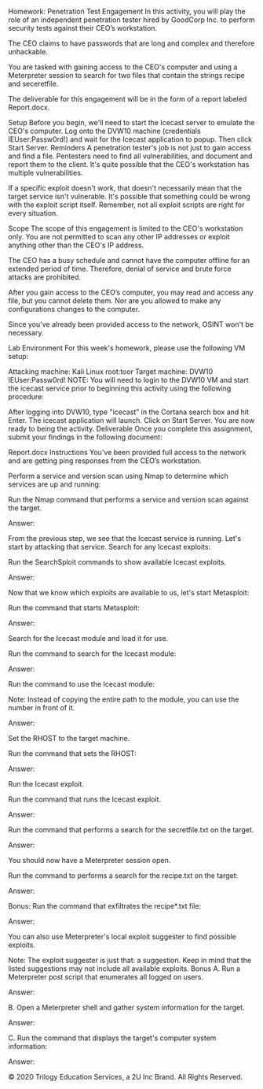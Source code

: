 Homework: Penetration Test Engagement
In this activity, you will play the role of an independent penetration tester hired by GoodCorp Inc. to perform security tests against their CEO’s workstation.

The CEO claims to have passwords that are long and complex and therefore unhackable.

You are tasked with gaining access to the CEO's computer and using a Meterpreter session to search for two files that contain the strings recipe and seceretfile.

The deliverable for this engagement will be in the form of a report labeled Report.docx.

Setup
Before you begin, we'll need to start the Icecast server to emulate the CEO's computer.
Log onto the DVW10 machine (credentials IEUser:Passw0rd!) and wait for the Icecast application to popup.
Then click Start Server.
Reminders
A penetration tester's job is not just to gain access and find a file. Pentesters need to find all vulnerabilities, and document and report them to the client. It's quite possible that the CEO's workstation has multiple vulnerabilities.

If a specific exploit doesn't work, that doesn't necessarily mean that the target service isn't vulnerable. It's possible that something could be wrong with the exploit script itself. Remember, not all exploit scripts are right for every situation.

Scope
The scope of this engagement is limited to the CEO's workstation only. You are not permitted to scan any other IP addresses or exploit anything other than the CEO's IP address.

The CEO has a busy schedule and cannot have the computer offline for an extended period of time. Therefore, denial of service and brute force attacks are prohibited.

After you gain access to the CEO’s computer, you may read and access any file, but you cannot delete them. Nor are you allowed to make any configurations changes to the computer.

Since you've already been provided access to the network, OSINT won't be necessary.

Lab Environment
For this week's homework, please use the following VM setup:

Attacking machine: Kali Linux root:toor
Target machine: DVW10 IEUser:Passw0rd!
NOTE: You will need to login to the DVW10 VM and start the icecast service prior to beginning this activity using the following procedure:

After logging into DVW10, type "icecast" in the Cortana search box and hit Enter.
The icecast application will launch.
Click on Start Server.
You are now ready to being the activity.
Deliverable
Once you complete this assignment, submit your findings in the following document:

Report.docx
Instructions
You've been provided full access to the network and are getting ping responses from the CEO’s workstation.

Perform a service and version scan using Nmap to determine which services are up and running:

Run the Nmap command that performs a service and version scan against the target.

Answer:

From the previous step, we see that the Icecast service is running. Let's start by attacking that service. Search for any Icecast exploits:

Run the SearchSploit commands to show available Icecast exploits.

Answer:

Now that we know which exploits are available to us, let's start Metasploit:

Run the command that starts Metasploit:

Answer:

Search for the Icecast module and load it for use.

Run the command to search for the Icecast module:

Answer:

Run the command to use the Icecast module:

Note: Instead of copying the entire path to the module, you can use the number in front of it.

Answer:

Set the RHOST to the target machine.

Run the command that sets the RHOST:

Answer:

Run the Icecast exploit.

Run the command that runs the Icecast exploit.

Answer:

Run the command that performs a search for the secretfile.txt on the target.

Answer:

You should now have a Meterpreter session open.

Run the command to performs a search for the recipe.txt on the target:

Answer:

Bonus: Run the command that exfiltrates the recipe*.txt file:

Answer:

You can also use Meterpreter's local exploit suggester to find possible exploits.

Note: The exploit suggester is just that: a suggestion. Keep in mind that the listed suggestions may not include all available exploits.
Bonus
A. Run a Meterpreter post script that enumerates all logged on users.

Answer:

B. Open a Meterpreter shell and gather system information for the target.

Answer:

C. Run the command that displays the target's computer system information:

Answer:

© 2020 Trilogy Education Services, a 2U Inc Brand. All Rights Reserved.
